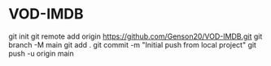 # VOD-IMDB
git init
git remote add origin https://github.com/Genson20/VOD-IMDB.git
git branch -M main
git add .
git commit -m "Initial push from local project"
git push -u origin main
